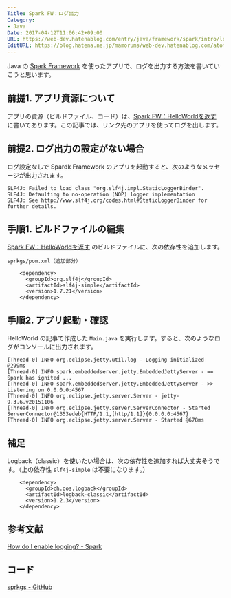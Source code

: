 ```yaml
---
Title: Spark FW：ログ出力
Category:
- Java
Date: 2017-04-12T11:06:42+09:00
URL: https://web-dev.hatenablog.com/entry/java/framework/spark/intro/logging
EditURL: https://blog.hatena.ne.jp/mamorums/web-dev.hatenablog.com/atom/entry/10328749687236396030
---
```


Java の [Spark Framework](http://sparkjava.com/) を使ったアプリで、ログを出力する方法を書いていこうと思います。


## 前提1. アプリ資源について
アプリの資源（ビルドファイル、コード）は、[Spark FW：HelloWorldを返す](http://web-dev.hatenablog.com/entry/spark-fw/intro/hello-world) に書いてあります。この記事では、リンク先のアプリを使ってログを出します。


## 前提2. ログ出力の設定がない場合
ログ設定なしで Spardk Framework のアプリを起動すると、次のようなメッセージが出力されます。

```
SLF4J: Failed to load class "org.slf4j.impl.StaticLoggerBinder".
SLF4J: Defaulting to no-operation (NOP) logger implementation
SLF4J: See http://www.slf4j.org/codes.html#StaticLoggerBinder for further details.
```


## 手順1. ビルドファイルの編集
[Spark FW：HelloWorldを返す](http://web-dev.hatenablog.com/entry/spark-fw/intro/hello-world) のビルドファイルに、次の依存性を追加します。

`sprkgs/pom.xml（追加部分）`

```
    <dependency>
      <groupId>org.slf4j</groupId>
      <artifactId>slf4j-simple</artifactId>
      <version>1.7.21</version>
    </dependency>
```


## 手順2. アプリ起動・確認
HelloWorld の記事で作成した `Main.java` を実行します。すると、次のようなログがコンソールに出力されます。

```
[Thread-0] INFO org.eclipse.jetty.util.log - Logging initialized @299ms
[Thread-0] INFO spark.embeddedserver.jetty.EmbeddedJettyServer - == Spark has ignited ...
[Thread-0] INFO spark.embeddedserver.jetty.EmbeddedJettyServer - >> Listening on 0.0.0.0:4567
[Thread-0] INFO org.eclipse.jetty.server.Server - jetty-9.3.6.v20151106
[Thread-0] INFO org.eclipse.jetty.server.ServerConnector - Started ServerConnector@1353edeb{HTTP/1.1,[http/1.1]}{0.0.0.0:4567}
[Thread-0] INFO org.eclipse.jetty.server.Server - Started @678ms
```

## 補足
Logback（classic）を使いたい場合は、次の依存性を追加すれば大丈夫そうです。（上の依存性 `slf4j-simple` は不要になります。）

```
    <dependency>
      <groupId>ch.qos.logback</groupId>
      <artifactId>logback-classic</artifactId>
      <version>1.2.3</version>
    </dependency>
```


## 参考文献
[How do I enable logging? - Spark](http://sparkjava.com/documentation.html#add-a-logger)


## コード
[sprkgs - GitHub](https://github.com/mamorum/blog/tree/master/code/sprkgs)
